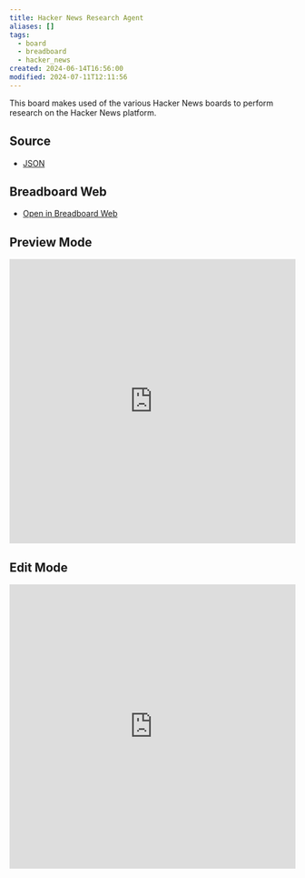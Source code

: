 ```yaml
---
title: Hacker News Research Agent
aliases: []
tags:
  - board
  - breadboard
  - hacker_news
created: 2024-06-14T16:56:00
modified: 2024-07-11T12:11:56
---
```


This board makes used of the various Hacker News boards to perform research on the Hacker News platform.

## Source

- [JSON](https://exadev.github.io/boards/hacker-news-researcher.bgl.json)

## Breadboard Web

- [Open in Breadboard Web](https://breadboard-ai.web.app/?board=https://exadev.github.io/boards/hacker-news-researcher.bgl.json)

## Preview Mode

<iframe src="https://breadboard-ai.web.app/?board=https://exadev.github.io/boards/hacker-news-researcher.bgl.json&embed" style="width: 100%; height: 500px; border: 0;"></iframe>

## Edit Mode

<iframe src="https://breadboard-ai.web.app/?board=https://exadev.github.io/boards/hacker-news-researcher.bgl.json" style="width: 100%; height: 500px; border: 0;"></iframe>
